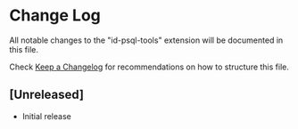 # Change Log

All notable changes to the "id-psql-tools" extension will be documented in this file.

Check [Keep a Changelog](http://keepachangelog.com/) for recommendations on how to structure this file.

## [Unreleased]

- Initial release